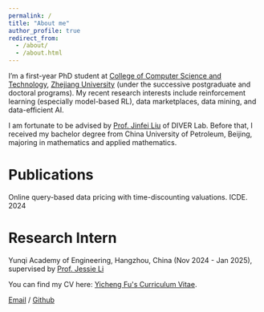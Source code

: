 ```yaml
---
permalink: /
title: "About me"
author_profile: true
redirect_from: 
  - /about/
  - /about.html
---
```


I’m a first-year PhD student at [College of Computer Science and Technology](http://www.cs.zju.edu.cn/), [Zhejiang University](https://www.zju.edu.cn/) (under the successive postgraduate and doctoral programs). My recent research interests include reinforcement learning (especially model-based RL), data marketplaces, data mining, and data-efficient AI.

I am fortunate to be advised by [Prof. Jinfei Liu](https://person.zju.edu.cn/jinfeiliu) of DIVER Lab. Before that, I received my bachelor degree from China University of Petroleum, Beijing, majoring in mathematics and applied mathematics.


# Publications

Online query-based data pricing with time-discounting valuations. ICDE. 2024


# Research Intern

Yunqi Academy of Engineering, Hangzhou, China (Nov 2024 - Jan 2025), supervised by [Prof. Jessie Li](https://jessielzh.com/) 



You can find my CV here: [Yicheng Fu's Curriculum Vitae](../assets/Curriculum_Vitae.pdf).

[Email](mailto:fuycc@zju.edu.cn) / [Github](https://github.com/elvisisawesome)


